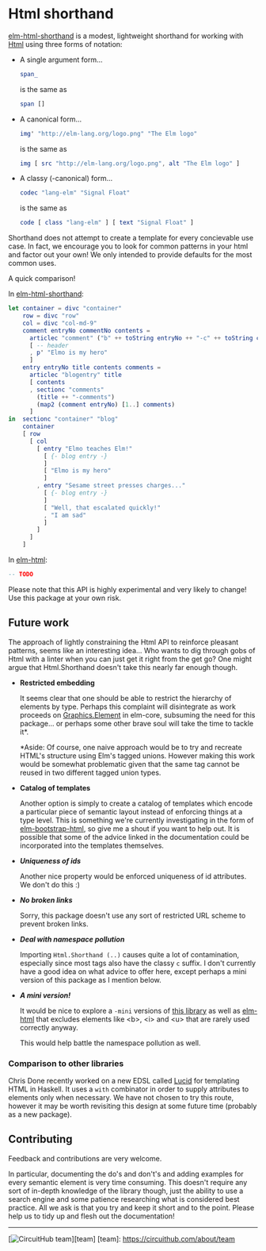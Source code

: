 # Html shorthand

[elm-html-shorthand][shorthand] is a modest, lightweight shorthand for working with [Html][elm-html] using three forms of notation:

* A single argument form...

  ```elm
  span_
  ```
  
  is the same as
  
  ```elm
  span []
  ```

* A canonical form...

  ```elm
  img' "http://elm-lang.org/logo.png" "The Elm logo"
  ```
  
  is the same as
  
  ```elm
  img [ src "http://elm-lang.org/logo.png", alt "The Elm logo" ]
  ```

* A classy (-canonical) form...

  ```elm
  codec "lang-elm" "Signal Float"
  ```
  
  is the same as 
  
  ```elm
  code [ class "lang-elm" ] [ text "Signal Float" ]
  ```

Shorthand does not attempt to create a template for every concievable use case. In fact, we encourage you to look for common patterns in your html and factor out your own! We only intended to provide defaults for the most common uses.

A quick comparison!

In [elm-html-shorthand][shorthand]:

```elm
let container = divc "container"
    row = divc "row"
    col = divc "col-md-9"
    comment entryNo commentNo contents = 
      articlec "comment" ("b" ++ toString entryNo ++ "-c" ++ toString commentNo)
      [ -- header
      , p' "Elmo is my hero"
      ]
    entry entryNo title contents comments =
      articlec "blogentry" title
      [ contents
      , sectionc "comments"
        (title ++ "-comments")
        (map2 (comment entryNo) [1..] comments)
      ]
in  sectionc "container" "blog"
    container 
    [ row
      [ col
        [ entry "Elmo teaches Elm!" 
          [ {- blog entry -} 
          ]
          [ "Elmo is my hero"
          ]
        , entry "Sesame street presses charges..."
          [ {- blog entry -}
          ]
          [ "Well, that escalated quickly!"
          , "I am sad"
          ]
        ]
      ]
    ]
```

In [elm-html][elm-html]:

```elm
-- TODO
```

Please note that this API is highly experimental and very likely to change! Use this package at your own risk.

## Future work

The approach of lightly constraining the Html API to reinforce pleasant patterns, seems like an interesting idea... Who wants to dig through gobs of Html with a linter when you can just get it right from the get go? One might argue that Html.Shorthand doesn't take this nearly far enough though.

* **Restricted embedding**

    It seems clear that one should be able to restrict the hierarchy of elements by type. Perhaps this complaint will disintegrate as work proceeds on [Graphics.Element][core-element] in elm-core, subsuming the need for this package... or perhaps some other brave soul will take the time to tackle it*.
    
    *Aside: Of course, one naive approach would be to try and recreate HTML's structure using Elm's tagged unions. However making this work would be somewhat problematic given that the same tag cannot be reused in two different tagged union types.

* **Catalog of templates**

    Another option is simply to create a catalog of templates which encode a particular piece of semantic layout instead of enforcing things at a type level. This is something we're currently investigating in the form of [elm-bootstrap-html][elm-bootstrap-html], so give me a shout if you want to help out. It is possible that some of the advice linked in the documentation could be incorporated into the templates themselves.

[elm-bootstrap-html]: http://package.elm-lang.org/packages/circuithub/elm-bootstrap-html/latest

* ***Uniqueness of ids***

    Another nice property would be enforced uniqueness of id attributes. We don't do this :)

* ***No broken links***

    Sorry, this package doesn't use any sort of restricted URL scheme to prevent broken links.

* ***Deal with namespace pollution***

    Importing `Html.Shorthand (..)` causes quite a lot of contamination, especially since most tags also have the classy `c` suffix. I don't currently have a good idea on what advice to offer here, except perhaps a mini version of this package as I mention below.

* ***A mini version!***

    It would be nice to explore a `-mini` versions of [this library][shorthand] as well as [elm-html][elm-html] that excludes elements like &lt;b&gt;, &lt;i&gt; and &lt;u&gt; that are rarely used correctly anyway.
    
    This would help battle the namespace pollution as well.

### Comparison to other libraries

Chris Done recently worked on a new EDSL called [Lucid][lucid] for templating HTML in Haskell. It uses a `with` combinator in order to supply attributes to elements only when necessary. We have not chosen to try this route, however it may be worth revisiting this design at some future time (probably as a new package).

<!--
For now, [elm-html-shorthand][shorthand] is dead simple and immediately usable, so have fun!
-->

[elm-html]: http://package.elm-lang.org/packages/evancz/elm-html/latest
[shorthand]: http://package.elm-lang.org/packages/circuithub/elm-html-shorthand/latest
[lucid]: http://chrisdone.com/posts/lucid
[core-element]: http://package.elm-lang.org/packages/elm-lang/core/latest/Graphics-Element

## Contributing 

Feedback and contributions are very welcome. 

In particular, documenting the do's and don't's and adding examples for every semantic element is very time consuming. This doesn't require any sort of in-depth knowledge of the library though, just the ability to use a search engine and some patience researching what is considered best practice. All we ask is that you try and keep it short and to the point. Please help us to tidy up and flesh out the documentation!

---
[![CircuitHub team](http://docs.circuithub.com/press/logo/circuithub-lightgray-extratiny.jpg)][team]
[team]: https://circuithub.com/about/team

